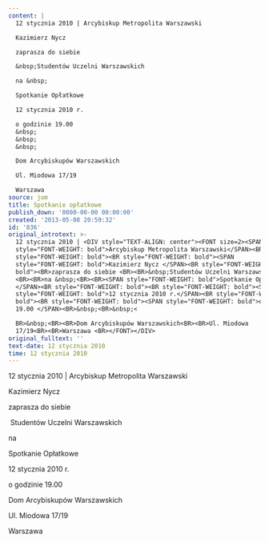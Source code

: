 ```yaml
---
content: |
  12 stycznia 2010 | Arcybiskup Metropolita Warszawski

  Kazimierz Nycz 

  zaprasza do siebie 

  &nbsp;Studentów Uczelni Warszawskich 

  na &nbsp;

  Spotkanie Opłatkowe 

  12 stycznia 2010 r.

  o godzinie 19.00 
  &nbsp;
  &nbsp;
  &nbsp;

  Dom Arcybiskupów Warszawskich

  Ul. Miodowa 17/19

  Warszawa 
source: jom
title: Spotkanie opłatkowe
publish_down: '0000-00-00 00:00:00'
created: '2013-05-08 20:59:32'
id: '836'
original_introtext: >-
  12 stycznia 2010 | <DIV style="TEXT-ALIGN: center"><FONT size=2><SPAN
  style="FONT-WEIGHT: bold">Arcybiskup Metropolita Warszawski</SPAN><BR
  style="FONT-WEIGHT: bold"><BR style="FONT-WEIGHT: bold"><SPAN
  style="FONT-WEIGHT: bold">Kazimierz Nycz </SPAN><BR style="FONT-WEIGHT:
  bold"><BR>zaprasza do siebie <BR><BR>&nbsp;Studentów Uczelni Warszawskich
  <BR><BR>na &nbsp;<BR><BR><SPAN style="FONT-WEIGHT: bold">Spotkanie Opłatkowe
  </SPAN><BR style="FONT-WEIGHT: bold"><BR style="FONT-WEIGHT: bold"><SPAN
  style="FONT-WEIGHT: bold">12 stycznia 2010 r.</SPAN><BR style="FONT-WEIGHT:
  bold"><BR style="FONT-WEIGHT: bold"><SPAN style="FONT-WEIGHT: bold">o godzinie
  19.00 </SPAN><BR>&nbsp;<BR>&nbsp;<

  BR>&nbsp;<BR><BR>Dom Arcybiskupów Warszawskich<BR><BR>Ul. Miodowa
  17/19<BR><BR>Warszawa <BR></FONT></DIV>
original_fulltext: ''
text-date: 12 stycznia 2010
time: 12 stycznia 2010
---
```

12 stycznia 2010 | Arcybiskup Metropolita Warszawski

Kazimierz Nycz 

zaprasza do siebie 

&nbsp;Studentów Uczelni Warszawskich 

na &nbsp;

Spotkanie Opłatkowe 

12 stycznia 2010 r.

o godzinie 19.00 
&nbsp;
&nbsp;
&nbsp;

Dom Arcybiskupów Warszawskich

Ul. Miodowa 17/19

Warszawa 


<!--{{json:{"created_date":"2013-05-08 20:59:32","publish_down":"0000-00-00 00:00:00","id":"836"}}}-->